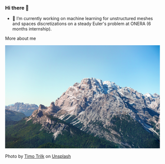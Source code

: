 ### Hi there 👋


- 🔭 I’m currently working on machine learning for unstructured meshes and spaces discretizations on a steady Euler's problem at ONERA (6 months internship). 

More about me 
<!-- - 🌱 I’m currently learning ...
- 👯 I’m looking to collaborate on ...
- 🤔 I’m looking for help with ...
- 💬 Ask me about ...
- 📫 How to reach me: ...
- 😄 Pronouns: ...
- ⚡ Fun fact: ...
-->

![Cover](img/timo-trilk-TVzG6bxHFK4-unsplash.jpg)

Photo by <a href="https://unsplash.com/@tyybone?utm_source=unsplash&utm_medium=referral&utm_content=creditCopyText">Timo Trilk</a> on <a href="https://unsplash.com/t/wallpapers?utm_source=unsplash&utm_medium=referral&utm_content=creditCopyText">Unsplash</a>
  